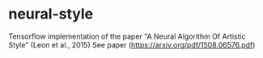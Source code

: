# neural-style
Tensorflow implementation of the paper "A Neural Algorithm Of Artistic Style" (Leon et al., 2015)
See paper (https://arxiv.org/pdf/1508.06576.pdf)
